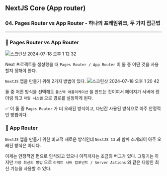## NextJS Core (App router)

### 04. Pages Router vs App Router - 하나의 프레임워크, 두 가지 접근법

---

### 📌 Pages Router vs App Router

![스크린샷 2024-07-18 오후 1 12 32](https://github.com/user-attachments/assets/476a9f6c-6735-41b3-92eb-3eed5421ba53)

Next 프로젝트를 생성했을 때 `Pages Router / App Router` 이 둘 중 어떤 것을 사용할지 정해야 한다.

`NextJS` 앱을 만들기 위해 2가지 방법이 있다.
![스크린샷 2024-07-18 오후 1 20 42](https://github.com/user-attachments/assets/87e23d28-7213-4849-ac13-931e9b04067d)

둘 중 어떤 방식을 선택해도 `풀스택 애플리케이션` 을 만드는 것이여서 페이지가 서버에 렌더링 되고 `파일 시스템` 으로 경로를 설정하게 된다.

✅ 이 둘 중 `Pages Router` 가 더 오래된 방식이고, 다년간 사용된 방식으로 아주 안정적인 방법이다.

### 📌 App Router

`NextJS` 앱을 만들기 위한 비교적 새로운 방식인데 `NextJS 13` 과 함께 소개되어 아주 오래된 방식은 아니다.

이제는 안정적인 편으로 인식되고 있으나 아직까지는 조금의 버그가 있다. 그렇기는 하지만 `가장 최신의 방법` 으로 `리액트 서버 컴포넌트 / Server Actions` 와 같은 다양한 최신 기능을 사용할 수 있다.
